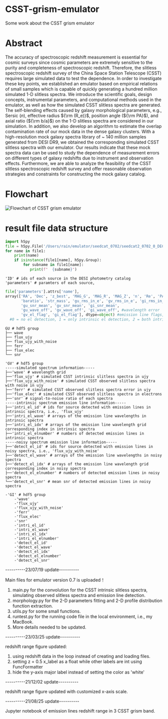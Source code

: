 # CSST-grism-emulator
Some work about the CSST grism emulator

# Abstract
The accuracy of spectroscopic redshift measurement is essential for cosmic surveys since cosmic parameters are extremely sensitive to the purity and completeness of spectroscopic redshift. 
Therefore, the slitless spectroscopic redshift survey of the China Space Station Telescope (CSST) requires large simulated data to test the dependence. 
In order to investigate these key points, we established an emulator based on empirical relations of small samples which is capable of quickly generating a hundred million simulated 1-D slitless spectra. 
We introduce the scientific goals, design concepts, instrumental parameters, and computational methods used in the emulator, as well as how the simulated CSST slitless spectra are generated. 
The self-blending effects caused by galaxy morphological parameters, e.g., Sersic ($n$), effective radius ${\rm (R_e)}$, position angle (${\rm PA}$), and axial ratio (${\rm b/a}$) on the 1-D slitless spectra are considered in our simulation. 
In addition, we also develop an algorithm to estimate the overlap contamination rate of our mock data in the dense galaxy clusters. 
With a high-resolution mock galaxy spectra library of ~ 140 million samples generated from DESI DR9, we obtained the corresponding simulated CSST slitless spectra with our emulator. 
Our results indicate that these mock spectra data can be used to study the dependence of measurement errors on different types of galaxy redshifts due to instrument and observation effects. 
Furthermore, we are able to analyze the feasibility of the CSST slitless spectroscopic redshift survey and offer reasonable observation strategies and constraints for constructing the mock galaxy catalog. 

# Flowchart
![Flowchart of CSST grism emulator](https://github.com/RainW7/CSST-grism-emulator/blob/main/flowchart.png)

# result file data structure

```python
import h5py
file = h5py.File('/Users/rain/emulator/seedcat_0702/seedcat2_0702_0_DECaLS_0csp_sfh200_bc2003_hr_stelib_chab_neb_300r_i0100_2dal8_10.hdf5','r')
for name in file1:
    print(name)
    if isinstance(file1[name], h5py.Group):
        for subname in file1[name]:
           print(f"  {subname}")
```

```
'ID' # ids of each source in the DESI photometry catalog
'parameters' # paramters of each source,
```
```python
file['parameters'].attrs['name'],
array(['RA', 'Dec', 'z_best', 'MAG_G', 'MAG_R', 'MAG_Z', 'n', 'Re', 'PA',
       'baratio', 'str_mass', 'gu_rms_in_e', 'gv_rms_in_e', 'gi_rms_in_e',
       'gu_snr_mean', 'gv_snr_mean', 'gi_snr_mean', 
       'gu_wave_off', 'gv_wave_off', 'gi_wave_off', #wavelength error
       'gv_el_flag', 'gi_el_flag'], dtype=object) #emission line flags,
  #0 = no el detection, 1 = only intrinsic el detection, 2 = both intrinsic and noisy el detection
```

```
GU # hdf5 group
├── wave
├── flux_ujy
├── flux_ujy_with_noise
├── ferr
├── flux_elec
└── snr
```
```
'GV' # hdf5 group
-----simulated spectrum information-----
├──'wave' # wavelength grid
├──'flux_ujy' # simulated CSST intrinsic slitless spectra in ujy
├──'flux_ujy_with_noise' # simulated CSST observed slitless spectra with noise in ujy
├──'ferr' # simulated CSST observed slitless spectra error in ujy
├──'flux_elec' # simulated CSST observed slitless spectra in electrons
├──'snr' # signal-to-noise ratio of each spectra   
-----intrinsic spectrum emission line information-----
├──'intri_el_id' # ids for source detected with emission lines in intrinsic spectra, i.e., 'flux_ujy'
├──'intri_el_wave' # arrays of the emission line wavelengths in intrinsic spectra
├──'intri_el_idx' # arrays of the emission line wavelength grid corresponding index in intrinsic spectra
├──'intri_el_elnumber' # numbers of detected emission lines in intrinsic spectra    
-----noisy spectrum emission line information-----
├──'detect_el_id' # ids for source detected with emission lines in noisy spectra, i.e., 'flux_ujy_with_noise'
├──'detect_el_wave' # arrays of the emission line wavelengths in noisy spectra
├──'detect_el_idx' # arrays of the emission line wavelength grid corresponding index in noisy spectra
├──'detect_el_elnumber' # numbers of detected emission lines in noisy spectra
└──'detect_el_snr' # mean snr of detected emission lines in noisy spectra
```
```
-'GI' # hdf5 group
    -'wave'
    -'flux_ujy'
    -'flux_ujy_with_noise'
    -'ferr'
    -'flux_elec'
    -'snr'
    -'intri_el_id'
    -'intri_el_wave'
    -'intri_el_idx'
    -'intri_el_elnumber'
    -'detect_el_id'
    -'detect_el_wave'
    -'detect_el_idx'
    -'detect_el_elnumber'
    -'detect_el_snr'
```

----------23/07/19 update----------

Main files for emulator version 0.7 is uploaded！
1. main.py for the convolution for the CSST intrinsic slitless spectra, simulating observed slitless spectra and emission line detection.
2. morphology.py for the 2-D parameters fitting and 2-D profile distribution function extraction.
3. utils.py for some small functions.
4. runtest.py for the running code file in the local environment, i.e., my MacBook.
5. More details needed to be updated.

----------23/03/25 update----------

redshift range figure updated: 
1. using redshift data in the loop instead of creating and loading files.
2. setting z = 0.5 x_label as a float while other labels are int using FuncFormatter
3. hide the y-axis major label instead of setting the color as 'white'

----------21/12/02 update----------

redshift range figure updated with customized x-axis scale.

----------21/08/25 update----------

Jupyter notebook of emission lines redshift range in 3 CSST grism band.
